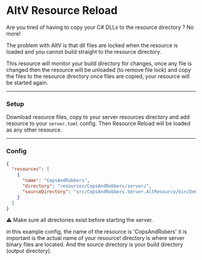# AltV Resource Reload

Are you tired of having to copy your C# DLLs to the resource directory ? No more!

The problem with AltV is that dll files are locked when the resource is loaded and you cannot build straight to the resource directory.

This resource will monitor your build directory for changes, once any file is changed then the resource will be unloaded (to remove file lock) and copy the files to the resource directory once files are copied, your resource will be started again.

---

### Setup
Download resource files, copy to your server resources directory and add resource to your `server.toml` config. Then Resource Reload will be loaded as any other resource.

---
### Config

```json
{
  "resources": [
    {
      "name": "CopsAndRobbers",
      "directory": "resources/CopsAndRobbers/server/",
      "sourceDirectory": "src/CopsAndRobbers.Server.AltResource/bin/Debug/net8.0"
    }
  ]
}
```
⚠️ Make sure all directories exist before starting the server.

in this example config, the name of the resource is 'CopsAndRobers' it is important is the actual name of your resource! directory is where server binary files are located. And the source directory is your build directory (output directory).